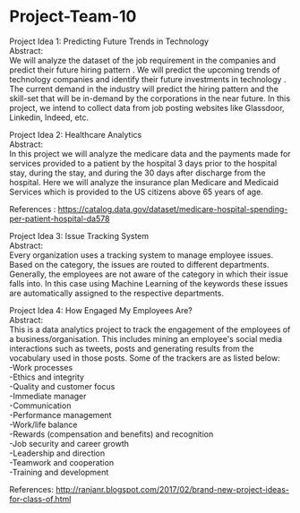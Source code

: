 # Project-Team-10

Project Idea 1: Predicting Future Trends in Technology  
Abstract:  
We will analyze the dataset of the job requirement in the companies and predict their future hiring pattern . We will predict the upcoming trends of technology companies and identify their future investments in technology . The current demand in the industry will predict the hiring pattern and the skill-set that will be in-demand by the corporations in the near future. In this project, we intend to collect data from job posting websites like Glassdoor, Linkedin, Indeed, etc.



Project Idea 2: Healthcare Analytics  
Abstract:  
In this project we will analyze the medicare data and the payments made for services provided to a patient by the hospital 3 days prior to the hospital stay, during the stay, and during the 30 days after discharge from the hospital. Here we will analyze the insurance plan  Medicare and Medicaid Services which is provided to the US citizens above 65 years of age.

References : https://catalog.data.gov/dataset/medicare-hospital-spending-per-patient-hospital-da578  


Project Idea 3: Issue Tracking System  
Abstract:  
Every organization uses a tracking system to manage employee issues. Based on the category, the issues are routed to different departments. Generally, the employees are not aware of the category in which their issue falls into. In this case using Machine Learning of the keywords these issues are automatically assigned to the respective departments.


Project Idea 4: How Engaged My Employees Are?  
Abstract:  
This is a data analytics project to track the engagement of the employees of a business/organisation. This includes mining an employee's social media interactions such as tweets, posts and generating results from the vocabulary used in those posts. Some of the trackers are as listed below:  
-Work processes  
-Ethics and integrity  
-Quality and customer focus  
-Immediate manager  
-Communication  
-Performance management  
-Work/life balance  
-Rewards (compensation and benefits) and recognition  
-Job security and career growth  
-Leadership and direction  
-Teamwork and cooperation  
-Training and development  

References: http://ranjanr.blogspot.com/2017/02/brand-new-project-ideas-for-class-of.html
